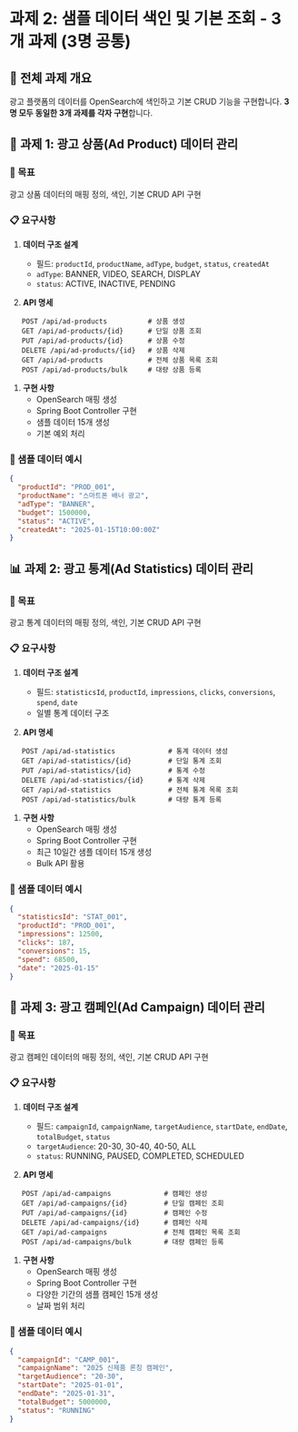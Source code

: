 # 과제 2: 샘플 데이터 색인 및 기본 조회 - 3개 과제 (3명 공통)
## 📌 전체 과제 개요
광고 플랫폼의 데이터를 OpenSearch에 색인하고 기본 CRUD 기능을 구현합니다. **3명 모두 동일한 3개 과제를 각자 구현**합니다.
## 📝 **과제 1: 광고 상품(Ad Product) 데이터 관리**
### 🎯 목표
광고 상품 데이터의 매핑 정의, 색인, 기본 CRUD API 구현
### 📋 요구사항
1. **데이터 구조 설계**
    - 필드: `productId`, `productName`, `adType`, `budget`, `status`, `createdAt`
    - `adType`: BANNER, VIDEO, SEARCH, DISPLAY
    - `status`: ACTIVE, INACTIVE, PENDING

2. **API 명세**
``` 
   POST /api/ad-products          # 상품 생성
   GET /api/ad-products/{id}      # 단일 상품 조회
   PUT /api/ad-products/{id}      # 상품 수정
   DELETE /api/ad-products/{id}   # 상품 삭제
   GET /api/ad-products           # 전체 상품 목록 조회
   POST /api/ad-products/bulk     # 대량 상품 등록
```
1. **구현 사항**
    - OpenSearch 매핑 생성
    - Spring Boot Controller 구현
    - 샘플 데이터 15개 생성
    - 기본 예외 처리

### 📝 샘플 데이터 예시
``` json
{
  "productId": "PROD_001",
  "productName": "스마트폰 배너 광고",
  "adType": "BANNER",
  "budget": 1500000,
  "status": "ACTIVE",
  "createdAt": "2025-01-15T10:00:00Z"
}
```
## 📊 **과제 2: 광고 통계(Ad Statistics) 데이터 관리**
### 🎯 목표
광고 통계 데이터의 매핑 정의, 색인, 기본 CRUD API 구현
### 📋 요구사항
1. **데이터 구조 설계**
    - 필드: `statisticsId`, `productId`, `impressions`, `clicks`, `conversions`, `spend`, `date`
    - 일별 통계 데이터 구조

2. **API 명세**
``` 
   POST /api/ad-statistics             # 통계 데이터 생성
   GET /api/ad-statistics/{id}         # 단일 통계 조회
   PUT /api/ad-statistics/{id}         # 통계 수정
   DELETE /api/ad-statistics/{id}      # 통계 삭제
   GET /api/ad-statistics              # 전체 통계 목록 조회
   POST /api/ad-statistics/bulk        # 대량 통계 등록
```
1. **구현 사항**
    - OpenSearch 매핑 생성
    - Spring Boot Controller 구현
    - 최근 10일간 샘플 데이터 15개 생성
    - Bulk API 활용

### 📝 샘플 데이터 예시
``` json
{
  "statisticsId": "STAT_001",
  "productId": "PROD_001",
  "impressions": 12500,
  "clicks": 187,
  "conversions": 15,
  "spend": 68500,
  "date": "2025-01-15"
}
```
## 🎯 **과제 3: 광고 캠페인(Ad Campaign) 데이터 관리**
### 🎯 목표
광고 캠페인 데이터의 매핑 정의, 색인, 기본 CRUD API 구현
### 📋 요구사항
1. **데이터 구조 설계**
    - 필드: `campaignId`, `campaignName`, `targetAudience`, `startDate`, `endDate`, `totalBudget`, `status`
    - `targetAudience`: 20-30, 30-40, 40-50, ALL
    - `status`: RUNNING, PAUSED, COMPLETED, SCHEDULED

2. **API 명세**
``` 
   POST /api/ad-campaigns             # 캠페인 생성
   GET /api/ad-campaigns/{id}         # 단일 캠페인 조회
   PUT /api/ad-campaigns/{id}         # 캠페인 수정
   DELETE /api/ad-campaigns/{id}      # 캠페인 삭제
   GET /api/ad-campaigns              # 전체 캠페인 목록 조회
   POST /api/ad-campaigns/bulk        # 대량 캠페인 등록
```
1. **구현 사항**
    - OpenSearch 매핑 생성
    - Spring Boot Controller 구현
    - 다양한 기간의 샘플 캠페인 15개 생성
    - 날짜 범위 처리

### 📝 샘플 데이터 예시
``` json
{
  "campaignId": "CAMP_001",
  "campaignName": "2025 신제품 론칭 캠페인",
  "targetAudience": "20-30",
  "startDate": "2025-01-01",
  "endDate": "2025-01-31",
  "totalBudget": 5000000,
  "status": "RUNNING"
}
```


